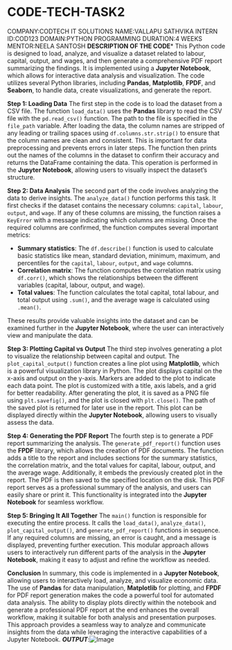 # CODE-TECH-TASK2
COMPANY:CODTECH IT SOLUTIONS
NAME:VALLAPU SATHVIKA
INTERN ID:COD123
DOMAIN:PYTHON PROGRAMMING
DURATION:4 WEEKS
MENTOR:NEELA SANTOSH
**DESCRIPTION OF THE CODE***
This Python code is designed to load, analyze, and visualize a dataset related to labour, capital, output, and wages, and then generate a comprehensive PDF report summarizing the findings. It is implemented using a **Jupyter Notebook**, which allows for interactive data analysis and visualization. The code utilizes several Python libraries, including **Pandas**, **Matplotlib**, **FPDF**, and **Seaborn**, to handle data, create visualizations, and generate the report.

 **Step 1: Loading Data**
The first step in the code is to load the dataset from a CSV file. The function `load_data()` uses the **Pandas** library to read the CSV file with the `pd.read_csv()` function. The path to the file is specified in the `file_path` variable. After loading the data, the column names are stripped of any leading or trailing spaces using `df.columns.str.strip()` to ensure that the column names are clean and consistent. This is important for data preprocessing and prevents errors in later steps. The function then prints out the names of the columns in the dataset to confirm their accuracy and returns the DataFrame containing the data. This operation is performed in the **Jupyter Notebook**, allowing users to visually inspect the dataset’s structure.

 **Step 2: Data Analysis**
The second part of the code involves analyzing the data to derive insights. The `analyze_data()` function performs this task. It first checks if the dataset contains the necessary columns: `capital`, `labour`, `output`, and `wage`. If any of these columns are missing, the function raises a `KeyError` with a message indicating which columns are missing. Once the required columns are confirmed, the function computes several important metrics:
- **Summary statistics**: The `df.describe()` function is used to calculate basic statistics like mean, standard deviation, minimum, maximum, and percentiles for the `capital`, `labour`, `output`, and `wage` columns.
- **Correlation matrix**: The function computes the correlation matrix using `df.corr()`, which shows the relationships between the different variables (capital, labour, output, and wage).
- **Total values**: The function calculates the total capital, total labour, and total output using `.sum()`, and the average wage is calculated using `.mean()`.

These results provide valuable insights into the dataset and can be examined further in the **Jupyter Notebook**, where the user can interactively view and manipulate the data.

 **Step 3: Plotting Capital vs Output**
The third step involves generating a plot to visualize the relationship between capital and output. The `plot_capital_output()` function creates a line plot using **Matplotlib**, which is a powerful visualization library in Python. The plot displays capital on the x-axis and output on the y-axis. Markers are added to the plot to indicate each data point. The plot is customized with a title, axis labels, and a grid for better readability. After generating the plot, it is saved as a PNG file using `plt.savefig()`, and the plot is closed with `plt.close()`. The path of the saved plot is returned for later use in the report. This plot can be displayed directly within the **Jupyter Notebook**, allowing users to visually assess the data.

 **Step 4: Generating the PDF Report**
The fourth step is to generate a PDF report summarizing the analysis. The `generate_pdf_report()` function uses the **FPDF** library, which allows the creation of PDF documents. The function adds a title to the report and includes sections for the summary statistics, the correlation matrix, and the total values for capital, labour, output, and the average wage. Additionally, it embeds the previously created plot in the report. The PDF is then saved to the specified location on the disk. This PDF report serves as a professional summary of the analysis, and users can easily share or print it. This functionality is integrated into the **Jupyter Notebook** for seamless workflow.

 **Step 5: Bringing It All Together**
The `main()` function is responsible for executing the entire process. It calls the `load_data()`, `analyze_data()`, `plot_capital_output()`, and `generate_pdf_report()` functions in sequence. If any required columns are missing, an error is caught, and a message is displayed, preventing further execution. This modular approach allows users to interactively run different parts of the analysis in the **Jupyter Notebook**, making it easy to adjust and refine the workflow as needed.

 **Conclusion**
In summary, this code is implemented in a **Jupyter Notebook**, allowing users to interactively load, analyze, and visualize economic data. The use of **Pandas** for data manipulation, **Matplotlib** for plotting, and **FPDF** for PDF report generation makes the code a powerful tool for automated data analysis. The ability to display plots directly within the notebook and generate a professional PDF report at the end enhances the overall workflow, making it suitable for both analysis and presentation purposes. This approach provides a seamless way to analyze and communicate insights from the data while leveraging the interactive capabilities of a Jupyter Notebook.
***OUTPUT***:![Image](https://github.com/user-attachments/assets/3e025af3-553d-4dce-adf1-5bc9d387aa3e)
